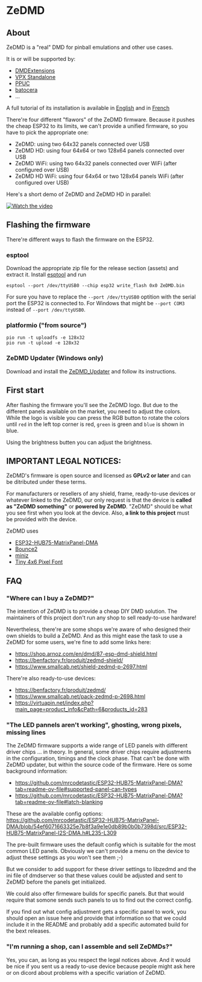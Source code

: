 # ZeDMD

## About

ZeDMD is a "real" DMD for pinball emulations and other use cases.

It is or will be supported by:
* [DMDExtensions](https://github.com/freezy/dmd-extensions)
* [VPX Standalone](https://github.com/vpinball/vpinball/tree/standalone)
* [PPUC](https://github.com/PPUC/ppuc)
* [batocera](https://batocera.org/)
* ...

A full tutorial of its installation is available in [English](https://www.pincabpassion.net/t14796-tuto-zedmd-installation-english) and in [French](https://www.pincabpassion.net/t14798-tuto-installation-du-zedmd)

There're four different "flawors" of the ZeDMD firmware. Because it pushes the cheap ESP32 to its limits, we can't provide a unified firmware, so you have to pick the appropriate one:
* ZeDMD: using two 64x32 panels connected over USB
* ZeDMD HD: using four 64x64 or two 128x64 panels connected over USB
* ZeDMD WiFi: using two 64x32 panels connected over WiFi (after configured over USB)
* ZeDMD HD WiFi: using four 64x64 or two 128x64 panels WiFi (after configured over USB)

Here's a short demo of ZeDMD and ZeDMD HD in parallel:

[![Watch the video](https://img.youtube.com/vi/B6D00oB4Co8/default.jpg)](https://youtu.be/B6D00oB4Co8)

## Flashing the firmware

There're different ways to flash the firmware on the ESP32.

### esptool

Download the appropriate zip file for the release section (assets) and extract it.
Install [esptool](https://github.com/espressif/esptool) and run

```shell
esptool --port /dev/ttyUSB0 --chip esp32 write_flash 0x0 ZeDMD.bin
```

For sure you have to replace the `--port /dev/ttyUSB0` optition with the serial port the ESP32 is connected to.
For Windows that might be `--port COM3` instead of `--port /dev/ttyUSB0`.

### platformio ("from source")

```shell
pio run -t uploadfs -e 128x32
pio run -t upload -e 128x32
```

### ZeDMD Updater (Windows only)

Download and install the [ZeDMD_Updater](https://github.com/zesinger/ZeDMD_Updater) and follow its instructions.

## First start

After flashing the firmware you'll see the ZeDMD logo. But due to the different panels available on the market,
you need to adjust the colors. While the logo is visible you can press the RGB button to rotate the colors until
`red` in the left top corner is red, `green` is green and `blue` is shown in blue.

Using the brightness butten you can adjust the brightness.

## IMPORTANT LEGAL NOTICES:

ZeDMD's firmware is open source and licensed as **GPLv2 or later** and can be ditributed under these terms.

For manufacturers or resellers of any shield, frame, ready-to-use devices or whatever linked to the ZeDMD, our only request is that the device is **called as "ZeDMD something"** or **powered by ZeDMD**. "ZeDMD" should be what you see first when you look at the device. Also, **a link to this project** must be provided with the device.

ZeDMD uses
* [ESP32-HUB75-MatrixPanel-DMA](https://github.com/mrfaptastic/ESP32-HUB75-MatrixPanel-DMA)
* [Bounce2](https://github.com/thomasfredericks/Bounce2)
* [miniz](https://github.com/richgel999/miniz)
* [Tiny 4x6 Pixel Font](https://hackaday.io/project/6309-vga-graphics-over-spi-and-serial-vgatonic/log/20759-a-tiny-4x6-pixel-font-that-will-fit-on-almost-any-microcontroller-license-mit)

## FAQ

### "Where can I buy a ZeDMD?"

The intention of ZeDMD is to provide a cheap DIY DMD solution. The maintainers of this project don't run any shop to sell ready-to-use hardware!

Nevertheless, there're are some shops we're aware of who designed their own shields to build a ZeDMD.
And as this might ease the task to use a ZeDMD for some users, we're fine to add some links here:
* https://shop.arnoz.com/en/dmd/87-esp-dmd-shield.html
* https://benfactory.fr/produit/zedmd-shield/
* https://www.smallcab.net/shield-zedmd-p-2697.html

There're also ready-to-use devices:
* https://benfactory.fr/produit/zedmd/
* https://www.smallcab.net/pack-zedmd-p-2698.html
* https://virtuapin.net/index.php?main_page=product_info&cPath=6&products_id=283

### "The LED pannels aren't working", ghosting, wrong pixels, missing lines

The ZeDMD firmware supports a wide range of LED panels with different driver chips ... in theory.
In general, some driver chips require adjustments in the configuration, timings and the clock phase.
That can't be done with ZeDMD updater, but within the source code of the firmware. Here os some background information:
* https://github.com/mrcodetastic/ESP32-HUB75-MatrixPanel-DMA?tab=readme-ov-file#supported-panel-can-types
* https://github.com/mrcodetastic/ESP32-HUB75-MatrixPanel-DMA?tab=readme-ov-file#latch-blanking

These are the available config options:
https://github.com/mrcodetastic/ESP32-HUB75-MatrixPanel-DMA/blob/54ef6071663325e7b8f3a9e1e0db89b0b0b7398d/src/ESP32-HUB75-MatrixPanel-I2S-DMA.h#L235-L309

The pre-built firmware uses the default config which is suitable for the most common LED panels.
Obviously we can't provide a menu on the device to adjust these settings as you won't see them ;-)

But we consider to add support for these driver settings to libzedmd and the ini file of dmdserver so that these values could be adjusted and sent to ZeDMD before the panels get initialized.

We could also offer firmeware builds for specific panels. But that would require that somone sends such panels to us to find out the correct config.

If you find out what config adjustment gets a specific panel to work, you should open an issue here and provide that information so that we could include it in the README and probably add a specific automated build for the bext releases.

### "I'm running a shop, can I assemble and sell ZeDMDs?"

Yes, you can, as long as you respect the legal notices above. And it would be nice if you sent us a ready to-use device because people might ask here or on dicord about problems with a specific variation of ZeDMD.

